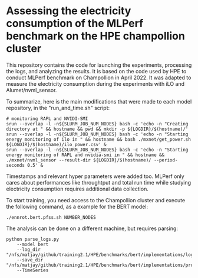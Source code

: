 # Assessing the electricity consumption of the MLPerf benchmark on the HPE champollion cluster

This repository contains the code for launching the experiments, processing the logs, and analyzing the results.
It is based on the code used by HPE to conduct MLPerf benchmark on Champollion in April 2022.
It was adapted to measure the electricity consumption during the experiments with iLO and Alumet/nvml_sensor.

To summarize, here is the main modifications that were made to each model repository, in the "run_and_time.sh" script:
```
# monitoring RAPL and NVIDI-SMI
srun --overlap -l -n${SLURM_JOB_NUM_NODES} bash -c 'echo -n "Creating directory at " && hostname && pwd && mkdir -p ${LOGDIR}/$(hostname)/'
srun --overlap -l -n${SLURM_JOB_NUM_NODES} bash -c 'echo -n "Starting energy monitoring of ilo in " && hostname && bash ./mxnet/get_power.sh ${LOGDIR}/$(hostname)/ilo_power.csv' &
srun --overlap -l -n${SLURM_JOB_NUM_NODES} bash -c 'echo -n "Starting energy monitoring of RAPL and nvidia-smi in " && hostname && ./mxnet/nvml_sensor --result-dir ${LOGDIR}/$(hostname)/ --period-seconds 0.5' &
```

Timestamps and relevant hyper parameters were added too. MLPerf only cares about performances like throughtput and total run time while studying electricity consumption requires additional data collection.

To start training, you need access to the Champollion cluster and execute the following command, as a example for the BERT model:
```
./ennrot.bert.pfss.sh NUMBER_NODES
```

The analysis can be done on a different machine, but requires parsing:
```
python parse_logs.py 
    --model bert 
    --log_dir "/nfs/matjay/github/training2.1/HPE/benchmarks/bert/implementations/logs" 
    --save_dir "/nfs/matjay/github/training2.1/HPE/benchmarks/bert/implementations/processed_logs"
    --TimeSeries
```
